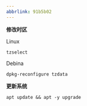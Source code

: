 ```yaml
---
abbrlink: 91b5b02
---
```

**修改时区**

Linux

`tzselect`

Debina

`dpkg-reconfigure tzdata`

**更新系统**

```
apt update && apt -y upgrade
```

